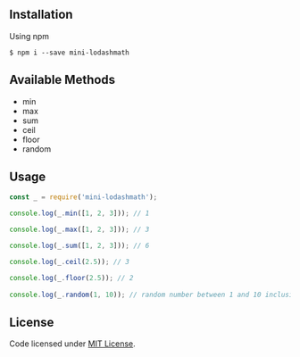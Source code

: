 ## Installation

Using npm
```shell
$ npm i --save mini-lodashmath
```
## Available Methods

- min
- max
- sum
- ceil
- floor
- random

## Usage

```js
const _ = require('mini-lodashmath');

console.log(_.min([1, 2, 3])); // 1

console.log(_.max([1, 2, 3])); // 3

console.log(_.sum([1, 2, 3])); // 6

console.log(_.ceil(2.5)); // 3

console.log(_.floor(2.5)); // 2
 
console.log(_.random(1, 10)); // random number between 1 and 10 inclusive
```

## License
Code licensed under [MIT License](https://github.com/MarkAdell/mini-lodashmath/blob/master/LICENSE).